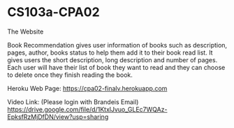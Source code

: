 # CS103a-CPA02

The Website

Book Recommendation gives user information of books such as description, pages, author, books status to help them add it to their book read list. It gives users the short description, long description and number of pages. Each user will have their list of book they want to read and they can choose to delete once they finish reading the book.

Heroku Web Page: 
https://cpa02-finalv.herokuapp.com

Video Link: (Please login with Brandeis Email)
https://drive.google.com/file/d/1KtxlJvuo_GLEc7WQAz-EpksfRzMjDfDN/view?usp=sharing



